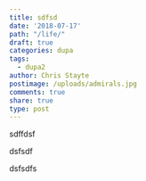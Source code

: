 ```yaml
---
title: sdfsd
date: '2018-07-17'
path: "/life/"
draft: true
categories: dupa
tags:
  - dupa2
author: Chris Stayte
postimage: /uploads/admirals.jpg
comments: true
share: true
type: post
---
```




sdffdsf

dsfsdf

dsfsdfs
